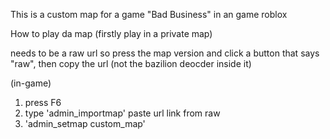 This is a custom map for a game "Bad Business" in an game roblox

How to play da map (firstly play in a private map)

needs to be a raw url so press the map version and click a button that says "raw", then copy the url (not the bazilion deocder inside it)

(in-game)
1. press F6
2. type 'admin_importmap' paste url link from raw
3. 'admin_setmap custom_map'
